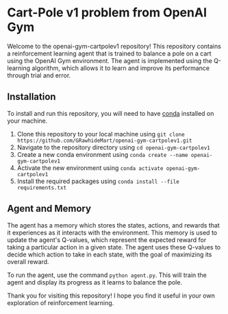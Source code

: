 # Cart-Pole v1 problem from OpenAI Gym
Welcome to the openai-gym-cartpolev1 repository! This repository contains a reinforcement learning agent that is trained to balance a pole on a cart using the OpenAI Gym environment. The agent is implemented using the Q-learning algorithm, which allows it to learn and improve its performance through trial and error.

## Installation
To install and run this repository, you will need to have [conda](https://docs.conda.io/en/latest/) installed on your machine.  
1. Clone this repository to your local machine using `git clone https://github.com/GRawhideMart/openai-gym-cartpolev1.git`
2. Navigate to the repository directory using `cd openai-gym-cartpolev1`
3. Create a new conda environment using `conda create --name openai-gym-cartpolev1`
4. Activate the new environment using `conda activate openai-gym-cartpolev1`
5. Install the required packages using `conda install --file requirements.txt`

## Agent and Memory
The agent has a memory which stores the states, actions, and rewards that it experiences as it interacts with the environment. This memory is used to update the agent's Q-values, which represent the expected reward for taking a particular action in a given state. The agent uses these Q-values to decide which action to take in each state, with the goal of maximizing its overall reward.

To run the agent, use the command `python agent.py`. This will train the agent and display its progress as it learns to balance the pole.

Thank you for visiting this repository! I hope you find it useful in your own exploration of reinforcement learning.